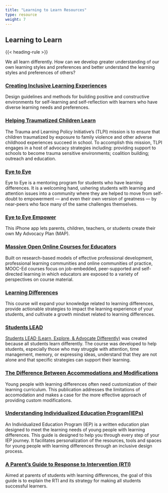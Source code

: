 ```yaml
---
title: "Learning to Learn Resources"
type: resource
weight: 7
---
```

## Learning to Learn

{{< heading-rule >}}

<p class="resource-intro">We all learn differently. How can we develop greater understanding of our own learning styles and preferences and better understand the learning styles and preferences of others?</p>


### [Creating Inclusive Learning Experiences](https://handbook.floeproject.org/CreatingInclusiveLearningExperiences.html)

Design guidelines and methods for building positive and constructive environments for self-learning and self-reflection with learners who have diverse learning needs and preferences.

### [Helping Traumatized Children Learn](https://traumasensitiveschools.org/)

The Trauma and Learning Policy Initiative’s (TLPI) mission is to ensure that children traumatized by exposure to family violence and other adverse childhood experiences succeed in school. To accomplish this mission, TLPI engages in a host of advocacy strategies including: providing support to schools to become trauma sensitive environments; coalition building; outreach and education.

### [Eye to Eye](https://eyetoeyenational.org/)

Eye to Eye is a mentoring program for students who have learning differences. It is a welcoming hand, ushering students with learning and attention issues into a community where they are helped to move from self-doubt to empowerment — and even their own version of greatness — by near-peers who face many of the same challenges themselves.

### [Eye to Eye Empower](https://itunes.apple.com/us/app/eye-to-eye-empower-different-learners/id1192367658?mt=8)

This iPhone app lets parents, children, teachers, or students create their own My Advocacy Plan (MAP).

### [Massive Open Online Courses for Educators](https://www.fi.ncsu.edu/teams/mooc-ed/)

Built on research-based models of effective professional development, professional learning communities and online communities of practice, MOOC-Ed courses focus on job-embedded, peer-supported and self-directed learning in which educators are exposed to a variety of perspectives on course material.

### [Learning Differences](https://place.fi.ncsu.edu/local/catalog/course.php?id=2&ref=1)

This course will expand your knowledge related to learning differences, provide actionable strategies to impact the learning experience of your students, and cultivate a growth mindset related to learning differences.

### [Students LEAD](https://studentslead.fi.ncsu.edu/#!/pages/home)

[Students LEAD (Learn, Explore, & Advocate Differently)](https://www.fi.ncsu.edu/news/the-friday-institute-launches-first-of-its-kind-online-course-for-students/) was created because all students learn differently. The course was developed to help students, especially those who may struggle with attention, time management, memory, or expressing ideas, understand that they are not alone and that specific strategies can support their learning.

### [The Difference Between Accommodations and Modifications](https://www.understood.org/en/learning-attention-issues/treatments-approaches/educational-strategies/the-difference-between-accommodations-and-modifications)

Young people with learning differences often need customization of their learning curriculum. This publication addresses the limitations of accomodation and makes a case for the more effective approach of providing custom modifications.

### [Understanding Individualized Education Program(IEPs)](https://www.understood.org/en/school-learning/special-services/ieps/understanding-individualized-education-programs)

An Individualized Education Program (IEP) is a written education plan designed to meet the learning needs of young people with learning differences. This guide is designed to help you through every step of your IEP journey. It facilitates personalization of the resources, tools and spaces for young people with learning differences through an inclusive design process.

### [A Parent’s Guide to Response to Intervention (RTI)](https://www.understood.org/~/media/acc8e8c166c7432582494ece864cb16c.pdf)

Aimed at parents of students with learning differences, the goal of this guide is to explain the RTI and its strategy for making all students successful learners.
